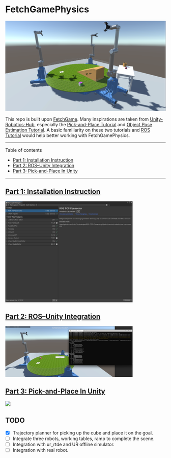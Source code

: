 # FetchGamePhysics

![three_robots](images/image_exp_view.png)


This repo is built upon [FetchGame](https://github.com/JohnsonLabJanelia/FetchGame). Many inspirations are taken from [Unity-Robotics-Hub](https://github.com/Unity-Technologies/Unity-Robotics-Hub), especially the [Pick-and-Place Tutorial](https://github.com/Unity-Technologies/Unity-Robotics-Hub/blob/main/tutorials/pick_and_place/README.md) and [Object Pose Estimation Tutorial](https://github.com/Unity-Technologies/Robotics-Object-Pose-Estimation). A basic familiarity on these two tutorials and [ROS Tutorial](http://wiki.ros.org/ROS/Tutorials) would help better working with FetchGamePhysics.  

---
Table of contents
  - [Part 1: Installation Instruction](#part-1-installation-instruction)
  - [Part 2: ROS–Unity Integration](#part-2-rosunity-integration)
  - [Part 3: Pick-and-Place In Unity](#part-3-pick-and-place-in-unity)
---

## [Part 1: Installation Instruction](1_installation_instruction.md)

<img src="images/package_manager.png" width="400"/>




## [Part 2: ROS–Unity Integration](2_ros_unity_integration.md)
<img src="images/RosUnityIntegration.png " width="400"/>



## [Part 3: Pick-and-Place In Unity](3_pick_and_place.md)
<img src="images/pick_and_place.gif " width="400"/>


## TODO
- [x] Trajectory planner for picking up the cube and place it on the goal.
- [ ] Integrate three robots, working tables, ramp to complete the scene.
- [ ] Integration with ur_rtde and UR offline simulator. 
- [ ] Integration with real robot. 
